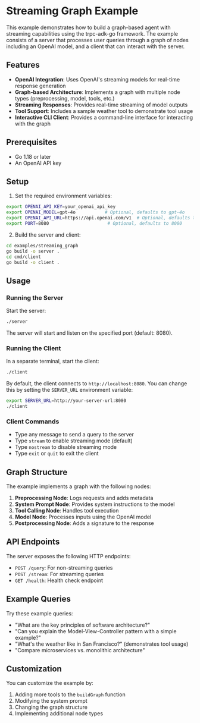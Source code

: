 # Streaming Graph Example

This example demonstrates how to build a graph-based agent with streaming capabilities using the trpc-adk-go framework. The example consists of a server that processes user queries through a graph of nodes including an OpenAI model, and a client that can interact with the server.

## Features

- **OpenAI Integration**: Uses OpenAI's streaming models for real-time response generation
- **Graph-based Architecture**: Implements a graph with multiple node types (preprocessing, model, tools, etc.)
- **Streaming Responses**: Provides real-time streaming of model outputs
- **Tool Support**: Includes a sample weather tool to demonstrate tool usage
- **Interactive CLI Client**: Provides a command-line interface for interacting with the graph

## Prerequisites

- Go 1.18 or later
- An OpenAI API key

## Setup

1. Set the required environment variables:

```bash
export OPENAI_API_KEY=your_openai_api_key
export OPENAI_MODEL=gpt-4o           # Optional, defaults to gpt-4o
export OPENAI_API_URL=https://api.openai.com/v1  # Optional, defaults to OpenAI's API
export PORT=8080                      # Optional, defaults to 8080
```

2. Build the server and client:

```bash
cd examples/streaming_graph
go build -o server .
cd cmd/client
go build -o client .
```

## Usage

### Running the Server

Start the server:

```bash
./server
```

The server will start and listen on the specified port (default: 8080).

### Running the Client

In a separate terminal, start the client:

```bash
./client
```

By default, the client connects to `http://localhost:8080`. You can change this by setting the `SERVER_URL` environment variable:

```bash
export SERVER_URL=http://your-server-url:8080
./client
```

### Client Commands

- Type any message to send a query to the server
- Type `stream` to enable streaming mode (default)
- Type `nostream` to disable streaming mode
- Type `exit` or `quit` to exit the client

## Graph Structure

The example implements a graph with the following nodes:

1. **Preprocessing Node**: Logs requests and adds metadata
2. **System Prompt Node**: Provides system instructions to the model
3. **Tool Calling Node**: Handles tool execution
4. **Model Node**: Processes inputs using the OpenAI model
5. **Postprocessing Node**: Adds a signature to the response

## API Endpoints

The server exposes the following HTTP endpoints:

- `POST /query`: For non-streaming queries
- `POST /stream`: For streaming queries
- `GET /health`: Health check endpoint

## Example Queries

Try these example queries:

- "What are the key principles of software architecture?"
- "Can you explain the Model-View-Controller pattern with a simple example?"
- "What's the weather like in San Francisco?" (demonstrates tool usage)
- "Compare microservices vs. monolithic architecture"

## Customization

You can customize the example by:

1. Adding more tools to the `buildGraph` function
2. Modifying the system prompt
3. Changing the graph structure
4. Implementing additional node types 